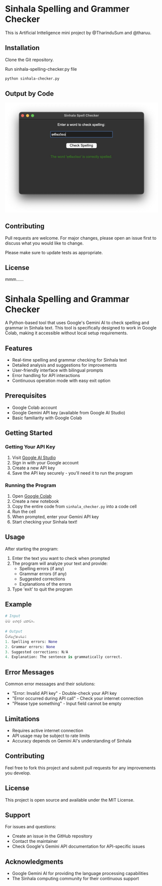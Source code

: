 # Sinhala Spelling and Grammer Checker

This is Artificial Intteligence mini project by @TharinduSum and @tharuu.

## Installation

Clone the Git repository.

Run sinhala-spelling-checker.py file 

```bash
python sinhala-checker.py
```

## Output by Code

![image alt](https://github.com/TharinduSum/sumane-sinhala-spell-checker/blob/main/output1.jpg?raw=true)

## Contributing

Pull requests are welcome. For major changes, please open an issue first
to discuss what you would like to change.

Please make sure to update tests as appropriate.

## License

mmm......




# Sinhala Spelling and Grammar Checker

A Python-based tool that uses Google's Gemini AI to check spelling and grammar in Sinhala text. This tool is specifically designed to work in Google Colab, making it accessible without local setup requirements.

## Features

- Real-time spelling and grammar checking for Sinhala text
- Detailed analysis and suggestions for improvements
- User-friendly interface with bilingual prompts
- Error handling for API interactions
- Continuous operation mode with easy exit option

## Prerequisites

- Google Colab account
- Google Gemini API key (available from Google AI Studio)
- Basic familiarity with Google Colab

## Getting Started

### Getting Your API Key

1. Visit [Google AI Studio](https://makersuite.google.com/app/apikey)
2. Sign in with your Google account
3. Create a new API key
4. Save the API key securely - you'll need it to run the program

### Running the Program

1. Open [Google Colab](https://colab.research.google.com/)
2. Create a new notebook
3. Copy the entire code from `sinhala_checker.py` into a code cell
4. Run the cell
5. When prompted, enter your Gemini API key
6. Start checking your Sinhala text!

## Usage

After starting the program:

1. Enter the text you want to check when prompted
2. The program will analyze your text and provide:
   - Spelling errors (if any)
   - Grammar errors (if any)
   - Suggested corrections
   - Explanations of the errors
3. Type 'exit' to quit the program

## Example

```python
# Input
මම ගෙදර යනවා.

# Output
විශ්ලේෂණය:
1. Spelling errors: None
2. Grammar errors: None
3. Suggested corrections: N/A
4. Explanation: The sentence is grammatically correct.
```

## Error Messages

Common error messages and their solutions:

- "Error: Invalid API key" - Double-check your API key
- "Error occurred during API call" - Check your internet connection
- "Please type something" - Input field cannot be empty

## Limitations

- Requires active internet connection
- API usage may be subject to rate limits
- Accuracy depends on Gemini AI's understanding of Sinhala

## Contributing

Feel free to fork this project and submit pull requests for any improvements you develop.

## License

This project is open source and available under the MIT License.

## Support

For issues and questions:
- Create an issue in the GitHub repository
- Contact the maintainer
- Check Google's Gemini API documentation for API-specific issues

## Acknowledgments

- Google Gemini AI for providing the language processing capabilities
- The Sinhala computing community for their continuous support
